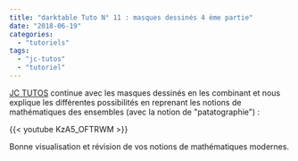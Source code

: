 ```yaml
---
title: "darktable Tuto N° 11 : masques dessinés 4 ème partie"
date: "2018-06-19"
categories: 
  - "tutoriels"
tags: 
  - "jc-tutos"
  - "tutoriel"
---
```


[JC TUTOS](https://www.youtube.com/channel/UChkmJoz4r375C6F2eym99YQ) continue avec les masques dessinés en les combinant et nous explique les différentes possibilités en reprenant les notions de mathématiques des ensembles (avec la notion de "patatographie") : 

{{< youtube KzA5_OFTRWM >}}

Bonne visualisation et révision de vos notions de mathématiques modernes.
